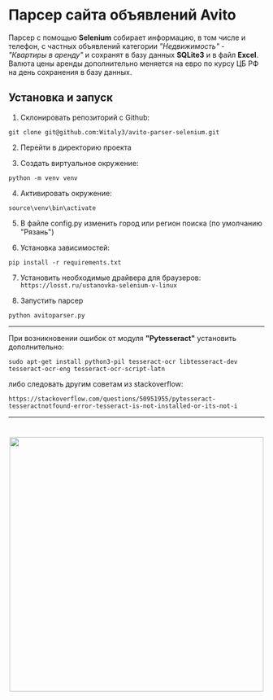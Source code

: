 # Парсер сайта объявлений Avito

Парсер с помощью **Selenium** собирает информацию, в том числе и телефон, с частных объявлений категории _"Недвижимость" - "Квартиры в аренду"_ и сохранят в базу данных **SQLite3** и в файл **Excel**. Валюта цены аренды дополнительно меняется на евро по курсу ЦБ РФ на день сохранения в базу данных. 


## Установка и запуск

1. Склонировать репозиторий с Github:

````
git clone git@github.com:Witaly3/avito-parser-selenium.git
````
2. Перейти в директорию проекта

3. Создать виртуальное окружение:

````
python -m venv venv
````

4. Активировать окружение: 

````
source\venv\bin\activate
````
5. В файле config.py изменить город или регион поиска (по умолчанию "Рязань")
 
6. Установка зависимостей:

```
pip install -r requirements.txt
```
7. Установить необходимые драйвера для браузеров: ``` https://losst.ru/ustanovka-selenium-v-linux ```

8. Запустить парсер
```
python avitoparser.py
```
---
При возникновении ошибок от модуля **"Pytesseract"** установить дополнительно: 
```
sudo apt-get install python3-pil tesseract-ocr libtesseract-dev tesseract-ocr-eng tesseract-ocr-script-latn
```
либо следовать другим советам из stackoverflow:

```https://stackoverflow.com/questions/50951955/pytesseract-tesseractnotfound-error-tesseract-is-not-installed-or-its-not-i```

---

<h1 align="center"><img src="https://github.com/Witaly3/avito-parser-selenium/blob/main/gif.gif" height="500"/></h1>
